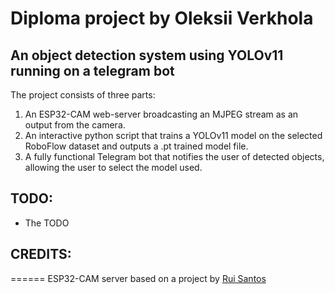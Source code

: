 # Diploma project by Oleksii Verkhola

## An object detection system using YOLOv11 running on a telegram bot

The project consists of three parts:
1. An ESP32-CAM web-server broadcasting an MJPEG stream as an output from the camera.
2. An interactive python script that trains a YOLOv11 model on the selected RoboFlow dataset and outputs a .pt trained model file.
3. A fully functional Telegram bot that notifies the user of detected objects, allowing the user to select the model used.


## TODO:
* The TODO


## CREDITS:
======
ESP32-CAM server based on a project by [Rui Santos](https://RandomNerdTutorials.com/esp32-cam-video-streaming-web-server-camera-home-assistant/)
